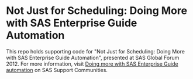 # Not Just for Scheduling: Doing More with SAS Enterprise Guide Automation

This repo holds supporting code for "Not Just for Scheduling: Doing More with SAS Enterprise Guide Automation", presented at SAS Global Forum 2012.  For more information, visit [Doing more with SAS Enterprise Guide automation](https://communities.sas.com/t5/SAS-Communities-Library/Doing-More-with-SAS-Enterprise-Guide-Automation/ta-p/417832) on SAS Support Communities.

